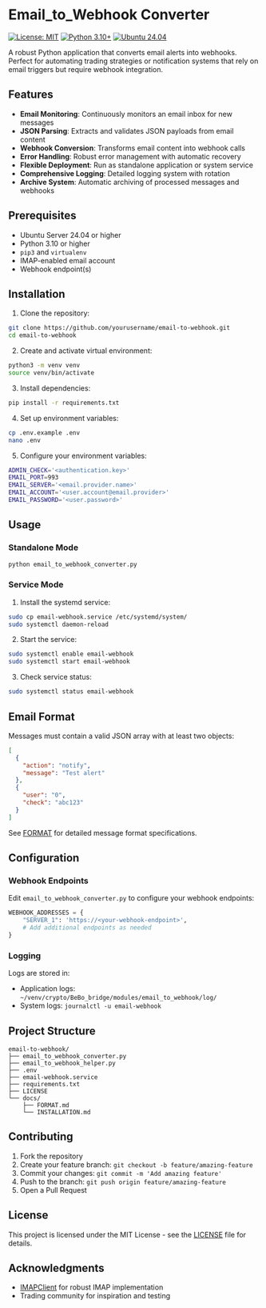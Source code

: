 # Email_to_Webhook Converter

[![License: MIT](https://img.shields.io/badge/License-MIT-yellow.svg)](https://opensource.org/licenses/MIT)
[![Python 3.10+](https://img.shields.io/badge/python-3.10+-blue.svg)](https://www.python.org/downloads/)
[![Ubuntu 24.04](https://img.shields.io/badge/Ubuntu-24.04-orange.svg)](https://releases.ubuntu.com/24.04/)

A robust Python application that converts email alerts into webhooks. Perfect for automating trading strategies or notification systems that rely on email triggers but require webhook integration.

## Features

- **Email Monitoring**: Continuously monitors an email inbox for new messages
- **JSON Parsing**: Extracts and validates JSON payloads from email content
- **Webhook Conversion**: Transforms email content into webhook calls
- **Error Handling**: Robust error management with automatic recovery
- **Flexible Deployment**: Run as standalone application or system service
- **Comprehensive Logging**: Detailed logging system with rotation
- **Archive System**: Automatic archiving of processed messages and webhooks

## Prerequisites

- Ubuntu Server 24.04 or higher
- Python 3.10 or higher
- `pip3` and `virtualenv`
- IMAP-enabled email account
- Webhook endpoint(s)

## Installation

1. Clone the repository:
```bash
git clone https://github.com/yourusername/email-to-webhook.git
cd email-to-webhook
```

2. Create and activate virtual environment:
```bash
python3 -m venv venv
source venv/bin/activate
```

3. Install dependencies:
```bash
pip install -r requirements.txt
```

4. Set up environment variables:
```bash
cp .env.example .env
nano .env
```

5. Configure your environment variables:
```bash
ADMIN_CHECK='<authentication.key>'
EMAIL_PORT=993
EMAIL_SERVER='<email.provider.name>'
EMAIL_ACCOUNT='<user.account@email.provider>'
EMAIL_PASSWORD='<user.password>'
```

## Usage

### Standalone Mode
```bash
python email_to_webhook_converter.py
```

### Service Mode
1. Install the systemd service:
```bash
sudo cp email-webhook.service /etc/systemd/system/
sudo systemctl daemon-reload
```

2. Start the service:
```bash
sudo systemctl enable email-webhook
sudo systemctl start email-webhook
```

3. Check service status:
```bash
sudo systemctl status email-webhook
```

## Email Format

Messages must contain a valid JSON array with at least two objects:

```json
[
  {
    "action": "notify",
    "message": "Test alert"
  },
  {
    "user": "0",
    "check": "abc123"
  }
]
```

See [FORMAT](Documentation/English/email-format-docs-en.md) for detailed message format specifications.

## Configuration

### Webhook Endpoints
Edit `email_to_webhook_converter.py` to configure your webhook endpoints:

```python
WEBHOOK_ADDRESSES = {
    "SERVER_1": 'https://<your-webhook-endpoint>',
    # Add additional endpoints as needed
}
```

### Logging
Logs are stored in:
- Application logs: `~/venv/crypto/BeBo_bridge/modules/email_to_webhook/log/`
- System logs: `journalctl -u email-webhook`

## Project Structure

```
email-to-webhook/
├── email_to_webhook_converter.py
├── email_to_webhook_helper.py
├── .env
├── email-webhook.service
├── requirements.txt
├── LICENSE
└── docs/
    ├── FORMAT.md
    └── INSTALLATION.md
```

## Contributing

1. Fork the repository
2. Create your feature branch: `git checkout -b feature/amazing-feature`
3. Commit your changes: `git commit -m 'Add amazing feature'`
4. Push to the branch: `git push origin feature/amazing-feature`
5. Open a Pull Request

## License

This project is licensed under the MIT License - see the [LICENSE](LICENSE.md) file for details.

## Acknowledgments

- [IMAPClient](https://github.com/mjs/imapclient) for robust IMAP implementation
- Trading community for inspiration and testing
